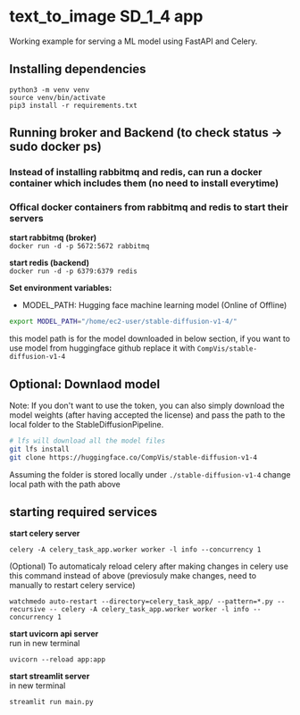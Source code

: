 # text_to_image SD_1_4 app
Working example for serving a ML model using FastAPI and Celery.

## Installing dependencies
```
python3 -m venv venv
source venv/bin/activate
pip3 install -r requirements.txt
```

## Running broker and Backend (to check status -> sudo docker ps)
### Instead of installing rabbitmq and redis, can run a docker container which includes them (no need to install everytime)
### Offical docker containers from rabbitmq and redis to start their servers

**start rabbitmq (broker)**  
`docker run -d -p 5672:5672 rabbitmq`  

**start redis (backend)**    
`docker run -d -p 6379:6379 redis`

**Set environment variables:**
* MODEL_PATH: Hugging face machine learning model (Online of Offline)

```bash
export MODEL_PATH="/home/ec2-user/stable-diffusion-v1-4/"
```
this model path is for the model downloaded in below section, if you want to use model from huggingface github replace it with `CompVis/stable-diffusion-v1-4`
## Optional: Downlaod model  
Note: If you don't want to use the token, you can also simply download the model weights (after having accepted the license) and pass the path to the local folder to the StableDiffusionPipeline.

```bash
# lfs will download all the model files
git lfs install
git clone https://huggingface.co/CompVis/stable-diffusion-v1-4
```

Assuming the folder is stored locally under `./stable-diffusion-v1-4` change local path 
with the path above


## starting required services

**start celery server**

```
celery -A celery_task_app.worker worker -l info --concurrency 1
```  

(Optional) To automaticaly reload celery after making changes in celery use this command instead of above (previosuly make changes, need to manually to restart celery service)
```
watchmedo auto-restart --directory=celery_task_app/ --pattern=*.py --recursive -- celery -A celery_task_app.worker worker -l info --concurrency 1
```


**start uvicorn api server**  
run in new terminal  
```
uvicorn --reload app:app
```
**start streamlit server**  
in new terminal  
```
streamlit run main.py
```
